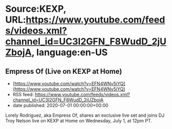 # Source:KEXP, URL:https://www.youtube.com/feeds/videos.xml?channel_id=UC3I2GFN_F8WudD_2jUZbojA, language:en-US

## Empress Of (Live on KEXP at Home)
 - [https://www.youtube.com/watch?v=EFN4WNv5iYQ](https://www.youtube.com/watch?v=EFN4WNv5iYQ)
 - RSS feed: https://www.youtube.com/feeds/videos.xml?channel_id=UC3I2GFN_F8WudD_2jUZbojA
 - date published: 2020-07-01 00:00:00+00:00

Lorely Rodriguez, aka Empress Of, shares an exclusive live set and joins DJ Troy Nelson live on KEXP at Home on Wednesday, July 1, at 12pm PT.

